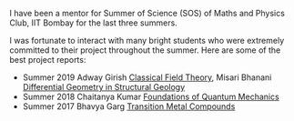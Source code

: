 I have been a mentor for Summer of Science (SOS) of Maths and Physics Club, IIT Bombay for the last three summers.

I was fortunate to interact with many bright students who were extremely committed to their project throughout the summer. Here are some of the best project reports:
* Summer 2019 Adway Girish [Classical Field Theory](https://drive.google.com/file/d/1WBdpV_owNOXtm_H4Ymgj7egU9Xh_OYDJ/view?usp=sharing), Misari Bhanani [Differential Geometry in Structural Geology](/diffgeoinstructgeo.pdf)
* Summer 2018 Chaitanya Kumar [Foundations of Quantum Mechanics](/chaitanya_sos_report.pdf)
* Summer 2017 Bhavya Garg [Transition Metal Compounds](https://drive.google.com/file/d/0B1eeAcosneKFc3RhSklXa2ROeE0/view?usp=drive_open)
